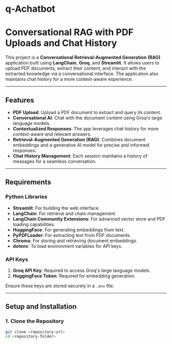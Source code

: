 # q-Achatbot
# Conversational RAG with PDF Uploads and Chat History

This project is a **Conversational Retrieval-Augmented Generation (RAG)** application built using **LangChain**, **Groq**, and **Streamlit**. It allows users to upload PDF documents, extract their content, and interact with the extracted knowledge via a conversational interface. The application also maintains chat history for a more context-aware experience.

---

## Features
- **PDF Upload**: Upload a PDF document to extract and query its content.
- **Conversational AI**: Chat with the document content using Groq's large language models.
- **Contextualized Responses**: The app leverages chat history for more context-aware and relevant answers.
- **Retrieval-Augmented Generation (RAG)**: Combines document embeddings and a generative AI model for precise and informed responses.
- **Chat History Management**: Each session maintains a history of messages for a seamless conversation.

---

## Requirements
### Python Libraries
- **Streamlit**: For building the web interface.
- **LangChain**: For retrieval and chain management.
- **LangChain Community Extensions**: For advanced vector store and PDF loading capabilities.
- **HuggingFace**: For generating embeddings from text.
- **PyPDFLoader**: For extracting text from PDF documents.
- **Chroma**: For storing and retrieving document embeddings.
- **dotenv**: To load environment variables for API keys.

### API Keys
1. **Groq API Key**: Required to access Groq's large language models.
2. **HuggingFace Token**: Required for embedding generation.

Ensure these keys are stored securely in a `.env` file.

---

## Setup and Installation

### 1. Clone the Repository
```bash
git clone <repository-url>
cd <repository-folder>
